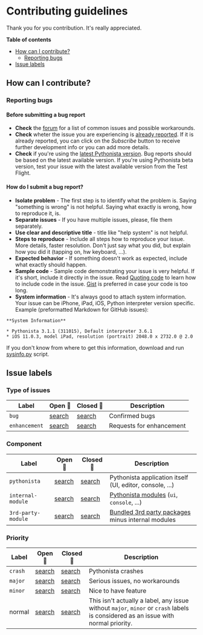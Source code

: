 # Contributing guidelines

Thank you for you contribution. It's really appreciated.

**Table of contents**

* [How can I contribute?](#how-can-i-contribute)
    * [Reporting bugs](#reporting-bugs)
* [Issue labels](#issue-labels)

## How can I contribute?

### Reporting bugs

#### Before submitting a bug report

* **Check** the [forum](https://forum.omz-software.com/category/5/pythonista) for a list of common issues and possible workarounds.
* **Check** wheter the issue you are experiencing is [already reported](https://github.com/omz/Pythonista-Issues/issues/). If it is already reported, you can click on the _Subscribe_ button to receive further development info or you can add more details.
* **Check** if you're using the [latest Pythonista version](https://itunes.apple.com/us/app/pythonista-3/id1085978097?ls=1&mt=8). Bug reports should be based on the latest available version. If you're using Pythonista beta version, test your issue with the latest available version from the Test Flight.

#### How do I submit a bug report?

* **Isolate problem** - The first step is to identify what the problem is. Saying "something is wrong" is not helpful. Saying what exactly is wrong, how to reproduce it, is.
* **Separate issues** - If you have multiple issues, please, file them separately.
* **Use clear and descriptive title** - title like "help system" is not helpful.
* **Steps to reproduce** - Include all steps how to reproduce your issue. More details, faster resolution. Don't just say what you did, but explain how you did it (tapping on, hw keyboard, ...).
* **Expected behavior** - If something doesn't work as expected, include what exactly should happen.
* **Sample code** - Sample code demonstrating your issue is very helpful. If it's short, include it directly in the issue. Read [Quoting code](https://help.github.com/articles/basic-writing-and-formatting-syntax/#quoting-code) to learn how to include code in the issue. [Gist](https://gist.github.com) is preferred in case your code is too long.
* **System information** - It's always good to attach system information. Your issue can be iPhone, iPad, iOS, Python interpreter version specific. Example (preformatted Markdown for GitHub issues):

```
**System Information**

* Pythonista 3.1.1 (311015), Default interpreter 3.6.1
* iOS 11.0.3, model iPad, resolution (portrait) 2048.0 x 2732.0 @ 2.0
```

If you don't know from where to get this information, download and run [sysinfo.py](scripts/sysinfo.py) script.

## Issue labels

### Type of issues

| Label | Open :mag_right: | Closed :mag_right: | Description |
| --- | --- | --- | --- |
| `bug` | [search][search-open-bug] | [search][search-closed-bug] | Confirmed bugs |
| `enhancement` | [search][search-open-enhancement] | [search][search-closed-enhancement] | Requests for enhancement |


### Component

| Label | Open :mag_right: | Closed :mag_right: | Description |
| --- | --- | --- | --- |
| `pythonista` | [search][search-open-pythonista] | [search][search-closed-pythonista] | Pythonista application itself (UI, editor, console, ...) |
| `internal-module` | [search][search-open-internal-module] | [search][search-closed-internal-module] | [Pythonista modules][pythonista-internal-modules] (`ui`, `console`, ...) |
| `3rd-party-module` | [search][search-open-3rd-party-module] | [search][search-closed-3rd-party-module] | [Bundled 3rd party packages][pythonista-module-index] minus internal modules |

### Priority

| Label | Open :mag_right: | Closed :mag_right: | Description |
| --- | --- | --- | --- |
| `crash` | [search][search-open-crash] | [search][search-closed-crash] | Pythonista crashes |
| `major` | [search][search-open-major] | [search][search-closed-major] | Serious issues, no workarounds |
| `minor` | [search][search-open-minor] | [search][search-closed-minor] | Nice to have feature |
| normal | [search][search-open-normal] | [search][search-closed-normal] | This isn't actually a label, any issue without `major`, `minor` or `crash` labels is considered as an issue with normal priority. |


[search-open-bug]: https://github.com/omz/Pythonista-Issues/issues?q=is%3Aopen+is%3Aissue+label%3Abug
[search-closed-bug]: https://github.com/omz/Pythonista-Issues/issues?q=is%3Aclosed+is%3Aissue+label%3Abug
[search-open-enhancement]: https://github.com/omz/Pythonista-Issues/issues?q=is%3Aopen+is%3Aissue+label%3Aenhancement
[search-closed-enhancement]: https://github.com/omz/Pythonista-Issues/issues?q=is%3Aclosed+is%3Aissue+label%3Aenhancement
[search-open-pythonista]: https://github.com/omz/Pythonista-Issues/issues?q=is%3Aopen+is%3Aissue+label%3Apythonista
[search-closed-pythonista]: https://github.com/omz/Pythonista-Issues/issues?q=is%3Aclosed+is%3Aissue+label%3Apythonista
[search-open-internal-module]: https://github.com/omz/Pythonista-Issues/issues?q=is%3Aopen+is%3Aissue+label%3Ainternal-module
[search-closed-internal-module]: https://github.com/omz/Pythonista-Issues/issues?q=is%3Aclosed+is%3Aissue+label%3Ainternal-module
[search-open-3rd-party-module]: https://github.com/omz/Pythonista-Issues/issues?q=is%3Aopen+is%3Aissue+label%3A3rd-party-module
[search-closed-3rd-party-module]: https://github.com/omz/Pythonista-Issues/issues?q=is%3Aclosed+is%3Aissue+label%3A3rd-party-module
[search-open-crash]: https://github.com/omz/Pythonista-Issues/issues?q=is%3Aopen+is%3Aissue+label%3Acrash
[search-closed-crash]: https://github.com/omz/Pythonista-Issues/issues?q=is%3Aclosed+is%3Aissue+label%3Acrash
[search-open-major]: https://github.com/omz/Pythonista-Issues/issues?q=is%3Aopen+is%3Aissue+label%3Amajor
[search-closed-major]: https://github.com/omz/Pythonista-Issues/issues?q=is%3Aclosed+is%3Aissue+label%3Amajor
[search-open-minor]: https://github.com/omz/Pythonista-Issues/issues?q=is%3Aopen+is%3Aissue+label%3Aminor
[search-closed-minor]: https://github.com/omz/Pythonista-Issues/issues?q=is%3Aclosed+is%3Aissue+label%3Aminor
[search-open-normal]: https://github.com/omz/Pythonista-Issues/issues?q=is%3Aopen%20is%3Aissue%20-label%3Amajor%20-label%3Aminor%20-label%3Acrash
[search-closed-normal]: https://github.com/omz/Pythonista-Issues/issues?q=is%3Aclosed%20is%3Aissue%20-label%3Amajor%20-label%3Aminor%20-label%3Acrash
[pythonista-internal-modules]: http://omz-software.com/pythonista/docs/ios/index.html
[pythonista-module-index]: http://omz-software.com/pythonista/docs/py-modindex.html